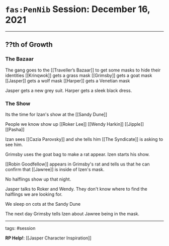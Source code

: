 # `fas:PenNib` Session: December 16, 2021
---

## ??th of Growth

### The Bazaar

The gang goes to the [[Traveller’s Bazaar]] to get some masks to hide their identities
[[Krinqwok]] gets a grass mask
[[Grimsby]] gets a goat mask
[[Jasper]] gets a wolf mask
[[Harper]] gets a Venetian mask

Jasper gets a new grey suit.
Harper gets a sleek black dress.

### The Show
Its the time for Izan's show at the [[Sandy Dune]]

People we know show up
[[Roker Lee]]
[[Wendy Harkin]]
[[Jipple]]
[[Pasha]]

Izan sees [[Cazia Parovsky]] and she tells him [[The Syndicate]] is asking to see him.

Grimsby uses the goat bag to make a rat appear.
Izen starts his show.

[[Robin Goodfellow]] appears in Grimsby's rat and tells us that he can confirm that [[Jawree]] is inside of Izen's mask.

No halflings show up that night.

Jasper talks to Roker and Wendy. They don't know where to find the halflings we are looking for.

We sleep on cots at the Sandy Dune

The next day Grimsby tells Izen about Jawree being in the mask.



---

tags: #session

**RP Help!**: [[Jasper Character Inspiration]]